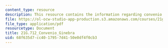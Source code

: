 ```yaml
---
content_type: resource
description: This resource contains the information regarding convenio ginebra.
file: https://ol-ocw-studio-app-production.s3.amazonaws.com/courses/21g-712-spanish-conversation-and-composition-fall-2003/68f635d7cc4017957d4150e0df4f0cb3_MIT21G_712F03_con_gine.pdf
file_type: application/pdf
resourcetype: Document
title: 21G.712_Convenio_Ginebra
uid: 68f635d7-cc40-1795-7d41-50e0df4f0cb3
---
```

